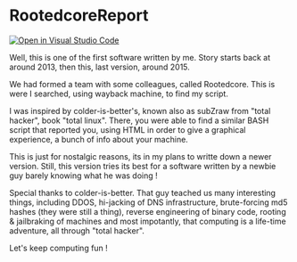 # RootedcoreReport

[![Open in Visual Studio Code](https://img.shields.io/badge/Visual%20Studio%20Code-0078d7.svg?style=for-the-badge&logo=visual-studio-code&logoColor=white)](https://open.vscode.dev/rept0id/RootedcoreReport)

[](#)

Well, this is one of the first software written by me. Story starts back at around 2013, then this, last version, around 2015. 

We had formed a team with some colleagues, called Rootedcore. This is were I searched, using wayback machine, to find my script.

I was inspired by colder-is-better's, known also as subZraw from "total hacker", book "total linux". There, you were able to find a similar BASH script that reported you, using HTML in order to give a graphical experience, a bunch of info about your machine.

This is just for nostalgic reasons, its in my plans to writte down a newer version. 
Still, this version tries its best for a software written by a newbie guy barely knowing what he was doing !

Special thanks to colder-is-better. That guy teached us many interesting things, including DDOS, hi-jacking of DNS infrastructure, brute-forcing md5 hashes (they were still a thing), reverse engineering of binary code, rooting & jailbraking of machines and most impotantly, that computing is a life-time adventure, all through "total hacker".

Let's keep computing fun !
